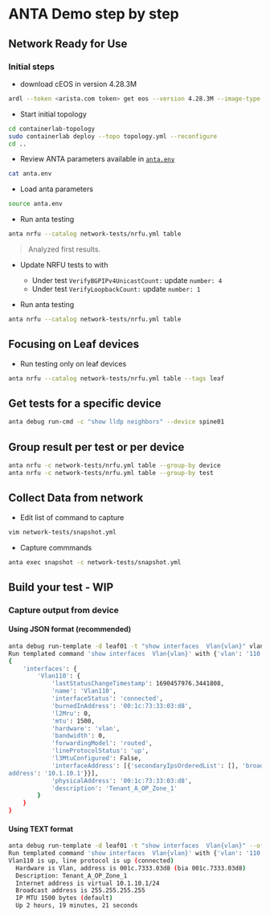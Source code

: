# ANTA Demo step by step

## Network Ready for Use

### Initial steps

* download cEOS in version 4.28.3M

```bash
ardl --token <arista.com token> get eos --version 4.28.3M --image-type cEOS --import-docker
```

* Start initial topology

```bash
cd containerlab-topology
sudo containerlab deploy --topo topology.yml --reconfigure
cd ..
```

* Review ANTA parameters available in [`anta.env`](../anta.env)

```bash
cat anta.env
```

* Load anta parameters

```bash
source anta.env
```

* Run anta testing

```bash
anta nrfu --catalog network-tests/nrfu.yml table
```

> Analyzed first results.

* Update NRFU tests to with
    * Under test `VerifyBGPIPv4UnicastCount:` update `number: 4`
    * Under test `VerifyLoopbackCount:` update `number: 1`

* Run anta testing

```bash
anta nrfu --catalog network-tests/nrfu.yml table
```

## Focusing on Leaf devices

* Run testing only on leaf devices

```bash
anta nrfu --catalog network-tests/nrfu.yml table --tags leaf
```

## Get tests for a specific device

```bash
anta debug run-cmd -c "show lldp neighbors" --device spine01
```

## Group result per test or per device

```bash
anta nrfu -c network-tests/nrfu.yml table --group-by device
anta nrfu -c network-tests/nrfu.yml table --group-by test
```

## Collect Data from network

* Edit list of command to capture

```bash
vim network-tests/snapshot.yml
```

* Capture commmands

```bash
anta exec snapshot -c network-tests/snapshot.yml
```

## Build your test - WIP

### Capture output from device

#### Using JSON format (recommended)

```bash
anta debug run-template -d leaf01 -t "show interfaces  Vlan{vlan}" vlan 110
Run templated command 'show interfaces  Vlan{vlan}' with {'vlan': '110'} on leaf01
{
    'interfaces': {
        'Vlan110': {
            'lastStatusChangeTimestamp': 1690457976.3441808,
            'name': 'Vlan110',
            'interfaceStatus': 'connected',
            'burnedInAddress': '00:1c:73:33:03:d8',
            'l2Mru': 0,
            'mtu': 1500,
            'hardware': 'vlan',
            'bandwidth': 0,
            'forwardingModel': 'routed',
            'lineProtocolStatus': 'up',
            'l3MtuConfigured': False,
            'interfaceAddress': [{'secondaryIpsOrderedList': [], 'broadcastAddress': '255.255.255.255', 'virtualSecondaryIps': {}, 'dhcp': False, 'secondaryIps': {}, 'primaryIp': {'maskLen': 0, 'address': '0.0.0.0'}, 'virtualSecondaryIpsOrderedList': [], 'virtualIp': {'maskLen': 24, '
address': '10.1.10.1'}}],
            'physicalAddress': '00:1c:73:33:03:d8',
            'description': 'Tenant_A_OP_Zone_1'
        }
    }
}
```

#### Using TEXT format

```bash
anta debug run-template -d leaf01 -t "show interfaces  Vlan{vlan}" --ofmt text vlan 110
Run templated command 'show interfaces  Vlan{vlan}' with {'vlan': '110'} on leaf01
Vlan110 is up, line protocol is up (connected)
  Hardware is Vlan, address is 001c.7333.03d8 (bia 001c.7333.03d8)
  Description: Tenant_A_OP_Zone_1
  Internet address is virtual 10.1.10.1/24
  Broadcast address is 255.255.255.255
  IP MTU 1500 bytes (default)
  Up 2 hours, 19 minutes, 21 seconds

```
